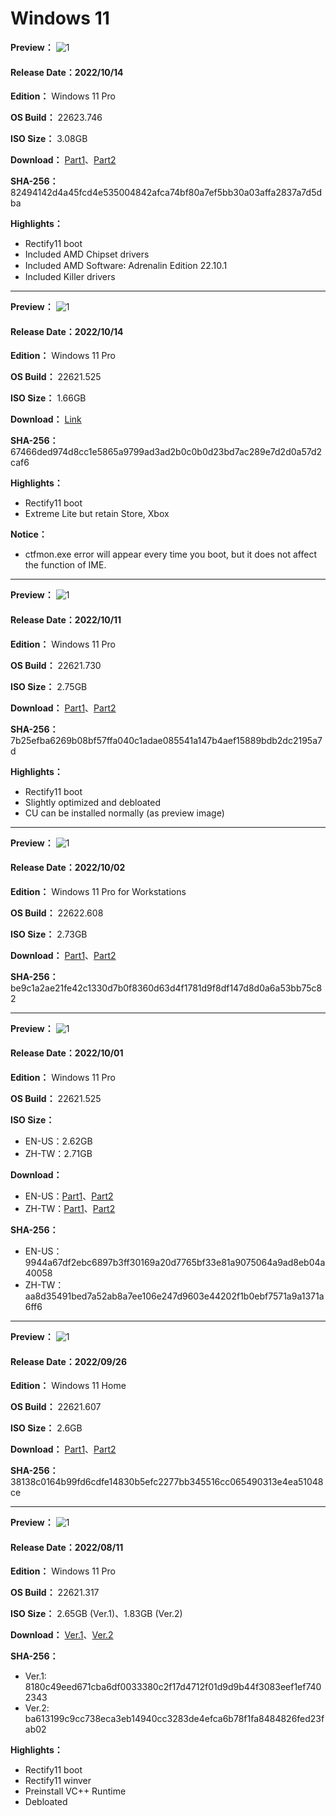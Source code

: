 # Windows 11

**Preview：**
![1](/preview/22623.746_amd_221014.png)

#### Release Date：2022/10/14

**Edition：** Windows 11 Pro

**OS Build：** 22623.746

**ISO Size：** 3.08GB

**Download：** [Part1](https://github.com/WhatTheBlock/WindowsSimplify/releases/download/iso/22623.746_amd_221014.part1.rar)、[Part2](https://github.com/WhatTheBlock/WindowsSimplify/releases/download/iso/22623.746_amd_221014.part2.rar)

**SHA-256：** 82494142d4a45fcd4e535004842afca74bf80a7ef5bb30a03affa2837a7d5dba

**Highlights：**
- Rectify11 boot
- Included AMD Chipset drivers
- Included AMD Software꞉ Adrenalin Edition 22.10.1
- Included Killer drivers

----

**Preview：**
![1](/preview/22621.525_221014.png)

#### Release Date：2022/10/14

**Edition：** Windows 11 Pro

**OS Build：** 22621.525

**ISO Size：** 1.66GB

**Download：** [Link](https://github.com/WhatTheBlock/WindowsSimplify/releases/download/iso/22621.525_221014.iso)

**SHA-256：** 67466ded974d8cc1e5865a9799ad3ad2b0c0b0d23bd7ac289e7d2d0a57d2caf6

**Highlights：**
- Rectify11 boot
- Extreme Lite but retain Store, Xbox

**Notice：**
- ctfmon.exe error will appear every time you boot, but it does not affect the function of IME.

----

**Preview：**
![1](/preview/22621.730_221011.png)

#### Release Date：2022/10/11

**Edition：** Windows 11 Pro

**OS Build：** 22621.730

**ISO Size：** 2.75GB

**Download：** [Part1](https://github.com/WhatTheBlock/WindowsSimplify/releases/download/iso/22621.730_221011.part1.rar)、[Part2](https://github.com/WhatTheBlock/WindowsSimplify/releases/download/iso/22621.730_221011.part2.rar)

**SHA-256：** 7b25efba6269b08bf57ffa040c1adae085541a147b4aef15889bdb2dc2195a7d

**Highlights：**
- Rectify11 boot
- Slightly optimized and debloated
- CU can be installed normally (as preview image)

----

**Preview：**
![1](/preview/22622.608_221002.png)

#### Release Date：2022/10/02

**Edition：** Windows 11 Pro for Workstations

**OS Build：** 22622.608

**ISO Size：** 2.73GB

**Download：** [Part1](https://github.com/WhatTheBlock/WindowsSimplify/releases/download/iso/22622.608_221002.part1.rar)、[Part2](https://github.com/WhatTheBlock/WindowsSimplify/releases/download/iso/22622.608_221002.part2.rar)

**SHA-256：** be9c1a2ae21fe42c1330d7b0f8360d63d4f1781d9f8df147d8d0a6a53bb75c82

----

**Preview：**
![1](/preview/22621.525_221001_en.png)

#### Release Date：2022/10/01

**Edition：** Windows 11 Pro

**OS Build：** 22621.525

**ISO Size：**
- EN-US：2.62GB
- ZH-TW：2.71GB

**Download：**
- EN-US：[Part1](https://github.com/WhatTheBlock/WindowsSimplify/releases/download/iso/22621.525_221001_en.part1.rar)、[Part2](https://github.com/WhatTheBlock/WindowsSimplify/releases/download/iso/22621.525_221001_en.part2.rar)
- ZH-TW：[Part1](https://github.com/WhatTheBlock/WindowsSimplify/releases/download/iso/22621.525_221001.part1.rar)、[Part2](https://github.com/WhatTheBlock/WindowsSimplify/releases/download/iso/22621.525_221001.part2.rar)

**SHA-256：**
- EN-US：9944a67df2ebc6897b3ff30169a20d7765bf33e81a9075064a9ad8eb04a40058
- ZH-TW：aa8d35491bed7a52ab8a7ee106e247d9603e44202f1b0ebf7571a9a1371a6ff6

----

**Preview：**
![1](/preview/22621.607_core_220926.png)

#### Release Date：2022/09/26

**Edition：** Windows 11 Home

**OS Build：** 22621.607

**ISO Size：** 2.6GB

**Download：** [Part1](https://github.com/WhatTheBlock/WindowsSimplify/releases/download/iso/22621.607_core_220926.part1.rar)、[Part2](https://github.com/WhatTheBlock/WindowsSimplify/releases/download/iso/22621.607_core_220926.part2.rar)

**SHA-256：** 38138c0164b99fd6cdfe14830b5efc2277bb345516cc065490313e4ea51048ce

----

**Preview：**
![1](/preview/22621.317_220811.png)

#### Release Date：2022/08/11

**Edition：** Windows 11 Pro

**OS Build：** 22621.317

**ISO Size：** 2.65GB (Ver.1)、1.83GB (Ver.2)

**Download：** [Ver.1](https://gmnfuedutw-my.sharepoint.com/:u:/g/personal/40543229_gm_nfu_edu_tw/ES76XSvFq6xPgxf7QHS5BmIBGsmxSBAWfT04QfdY0VaiAA?e=eFZknx)、[Ver.2](https://gmnfuedutw-my.sharepoint.com/:u:/g/personal/40543229_gm_nfu_edu_tw/EcQEFAg8QMFCl_sdEAj_wFMBQQ7TNlD2ozzW5_hIZx6POA?e=JX7AuK)

**SHA-256：**
- Ver.1: 8180c49eed671cba6df0033380c2f17d4712f01d9d9b44f3083eef1ef7402343
- Ver.2: ba613199c9cc738eca3eb14940cc3283de4efca6b78f1fa8484826fed23fab02

**Highlights：**
- Rectify11 boot
- Rectify11 winver
- Preinstall VC++ Runtime
- Debloated
